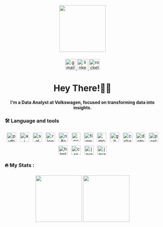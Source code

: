 ###

<div align="center">
  <img height="150" src="https://media.giphy.com/media/M9gbBd9nbDrOTu1Mqx/giphy.gif"  />
</div>

###

<div align="center">
  <a href="mailto:nicholas.birochi@gmail.com" target="_blank">
    <img src="https://img.shields.io/static/v1?message=Gmail&logo=gmail&label=&color=D14836&logoColor=white&labelColor=&style=for-the-badge" height="35" alt="gmail logo"  />
  </a>
  <a href="https://www.linkedin.com/in/nicholas-birochi/" target="_blank">
    <img src="https://img.shields.io/static/v1?message=LinkedIn&logo=linkedin&label=&color=0077B5&logoColor=white&labelColor=&style=for-the-badge" height="35" alt="linkedin logo"  />
  </a>
  <a href="https://app.rocketseat.com.br/me/nicholas-birochi-1501" target="_blank">
    <img src="https://img.shields.io/static/v1?message=Rocketseat&logo=rocketseat&label=&color=8257E5&logoColor=white&labelColor=&style=for-the-badge" height="35" alt="rocketseat logo" />
  </a>
</div>

###

<h1 align="center">Hey There!👋🏻</h1><h4 align="center">I'm a Data Analyst at Volkswagen, focused on transforming data into insights.</h4>

###



<h3 align="left">🛠 Language and tools</h3>

###
<div align="center" style="display: flex; flex-wrap: wrap; justify-content: center; gap: 12px;">
  <img src="https://skillicons.dev/icons?i=py" height="30" alt="python logo"  />
  <img src="https://img.icons8.com/fluency-systems-regular/48/artificial-intelligence.png" height="30" alt="ai chip logo" />
  <img src="https://img.icons8.com/external-soft-fill-juicy-fish/60/external-sql-coding-and-development-soft-fill-soft-fill-juicy-fish.png" height="30" alt="sql logo" />
  <img src="https://cdn.jsdelivr.net/gh/devicons/devicon/icons/r/r-original.svg" height="30" alt="r logo" />
  <img src="https://cdn.simpleicons.org/n8n/f27ea9" height="30" alt="n8n logo" />
  <img src="https://upload.wikimedia.org/wikipedia/commons/c/cf/New_Power_BI_Logo.svg" height="28" alt="powerbi logo" />
  <img src="https://skillicons.dev/icons?i=figma" height="30" alt="figma logo" />
  <img src="https://skillicons.dev/icons?i=mongodb" height="30" alt="mongodb logo" />
  <img src="https://skillicons.dev/icons?i=git" height="30" alt="git logo" />
  <img src="https://skillicons.dev/icons?i=cs" height="30" alt="csharp logo" />
  <img src="https://skillicons.dev/icons?i=dotnet" height="30" alt="dotnet logo" />
  <img src="https://skillicons.dev/icons?i=postman" height="30" alt="postman logo" />
  <img src="https://skillicons.dev/icons?i=html" height="30" alt="html5 logo"  />
  <img src="https://skillicons.dev/icons?i=css" height="30" alt="css logo"  />
  <img src="https://skillicons.dev/icons?i=js" height="30" alt="javascript logo" />
  <img src="https://skillicons.dev/icons?i=java" height="30" alt="java logo" />
</div>

###



<h3 align="left">🔥   My Stats :</h3>

###
<p align="center">
  <img src="https://github-readme-stats.vercel.app/api?username=nicholasbirochi&show_icons=true&theme=radical" height="150"/>
  <img src="https://github-readme-stats.vercel.app/api/top-langs/?username=nicholasbirochi&layout=compact&theme=radical" height="150"/>
</p>

###
